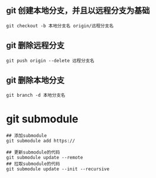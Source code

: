 ## git 创建本地分支，并且以远程分支为基础

`git checkout -b 本地分支名 origin/远程分支名`

## git 删除远程分支

`git push origin --delete 远程分支名`

## git 删除本地分支

`git branch -d 本地分支名`

# git submodule

```
## 添加submodule
git submodule add https://

## 更新submodule的代码
git submodule update --remote
## 拉取submodule的代码
git submodule update --init --recursive

```
